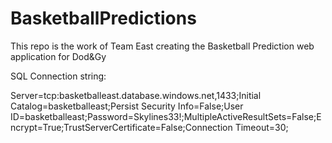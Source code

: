 ﻿# BasketballPredictions
 
 This repo is the work of Team East creating the Basketball Prediction web application for Dod&Gy
 
 
 
 SQL Connection string:
 
Server=tcp:basketballeast.database.windows.net,1433;Initial Catalog=basketballeast;Persist Security Info=False;User ID=basketballeast;Password=Skylines33!;MultipleActiveResultSets=False;Encrypt=True;TrustServerCertificate=False;Connection Timeout=30;
